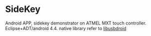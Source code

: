 # SideKey
Android APP, sidekey demonstrator on ATMEL MXT touch controller. <br>Eclipse+ADT/android 4.4. native library refer to [libusbdroid](https://github.com/ndyer/libusbdroid)
